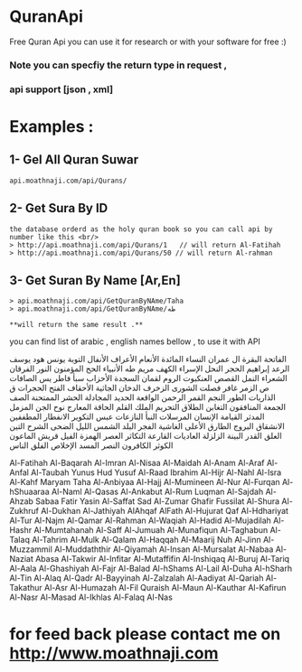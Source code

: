 # QuranApi
Free Quran Api you can use it for research or with your software for free :)

### Note you can specfiy the return type in request ,
### api support [json , xml]
# Examples : 
## 1- Gel All Quran Suwar 
    api.moathnaji.com/api/Qurans/

## 2- Get Sura By ID
    the database orderd as the holy quran book so you can call api by number like this <br/>
    > http://api.moathnaji.com/api/Qurans/1   // will return Al-Fatihah 
    > http://api.moathnaji.com/api/Qurans/50 // will return Al-rahman 

## 3- Get Suran By Name [Ar,En]
    > api.moathnaji.com/api/GetQuranByNAme/Taha
    > api.moathnaji.com/api/GetQuranByNAme/طه
    
    **will return the same result .** 
    
you can find list of arabic , english names bellow , to use it with API 

الفاتحة البقرة ال عمران النساء المائدة الأنعام الأعراف الأنفال التوبة يونس هود
يوسف الرعد إبراهيم الحجر النحل الإسراء الكهف مريم طه الأنبياء الحج
المؤمنون النور الفرقان الشعراء النمل القصص العنكبوت الروم لقمان السجدة 
الأحزاب سبأ فاطر يس الصافات ص الزمر غافر فصلت الشورى الزخرف الدخان الجاثية
الأحقاف الفتح الحجرات ق الذاريات الطور النجم القمر الرحمن الواقعة الحديد 
المجادلة الحشر الممتحنة الصف الجمعة المنافقون التغابن الطلاق التحريم 
الملك القلم الحاقة المعارج نوح الجن المزمل المدثر القيامة الإنسان المرسلات 
النبأ النازعات عبس التكوير الانفطار المطففين الانشقاق البروج الطارق الأعلى 
الغاشية الفجر البلد الشمس الليل الضحى الشرح التين العلق القدر البينة 
الزلزلة العاديات القارعة التكاثر العصر الهمزة الفيل قريش 
الماعون الكوثر الكافرون النصر المسد الإخلاص الفلق الناس


Al-Fatihah Al-Baqarah Al-Imran Al-Nisaa Al-Maidah Al-Anam Al-Araf 
Al-Anfal Al-Taubah Yunus Hud Yusuf Al-Raad Ibrahim Al-Hijr 
Al-Nahl Al-Isra Al-Kahf Maryam Taha Al-Anbiyaa Al-Hajj Al-Mumineen
Al-Nur Al-Furqan Al-hShuaaraa Al-Naml Al-Qasas Al-Ankabut Al-Rum 
Luqman Al-Sajdah Al-Ahzab Sabaa Fatir Yasin Al-Saffat Sad Al-Zumar 
Ghafir Fussilat Al-Shura Al-Zukhruf Al-Dukhan Al-Jathiyah AlAhqaf
AlFath Al-Hujurat Qaf Al-Hdhariyat Al-Tur Al-Najm Al-Qamar 
Al-Rahman Al-Waqiah Al-Hadid Al-Mujadilah Al-Hashr Al-Mumtahanah
Al-Saff Al-Jumuah Al-Munafiqun Al-Taghabun Al-Talaq Al-Tahrim 
Al-Mulk Al-Qalam Al-Haqqah Al-Maarij Nuh Al-Jinn Al-Muzzammil 
Al-Muddaththir Al-Qiyamah Al-Insan Al-Mursalat Al-Nabaa Al-Naziat
Abasa Al-Takwir Al-Infitar Al-Mutaffifin Al-Inshiqaq Al-Buruj 
Al-Tariq Al-Aala Al-Ghashiyah Al-Fajr Al-Balad Al-hShams Al-Lail
Al-Duha Al-hSharh Al-Tin Al-Alaq Al-Qadr Al-Bayyinah Al-Zalzalah 
Al-Aadiyat Al-Qariah Al-Takathur Al-Asr Al-Humazah Al-Fil Quraish
Al-Maun Al-Kauthar Al-Kafirun Al-Nasr Al-Masad Al-Ikhlas Al-Falaq Al-Nas


# for feed back please contact me on http://www.moathnaji.com
